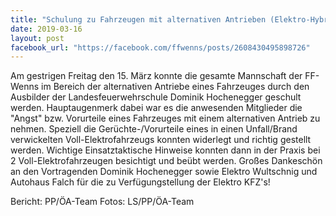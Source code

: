 ```yaml
---
title: "Schulung zu Fahrzeugen mit alternativen Antrieben (Elektro-Hybrid-Gas)"
date: 2019-03-16
layout: post
facebook_url: "https://facebook.com/ffwenns/posts/2608430495898726"
---
```


Am gestrigen Freitag den 15. März konnte die gesamte Mannschaft der FF-Wenns im Bereich der alternativen Antriebe eines Fahrzeuges durch den Ausbilder der Landesfeuerwehrschule Dominik Hochenegger geschult werden.
Hauptaugenmerk dabei war es die anwesenden Mitglieder die "Angst" bzw. Vorurteile eines Fahrzeuges mit einem alternativen Antrieb zu nehmen.
Speziell die Gerüchte-/Vorurteile eines in einen Unfall/Brand verwickelten Voll-Elektrofahrzeugs konnten widerlegt und richtig gestellt werden.
Wichtige Einsatztaktische Hinweise konnten dann in der Praxis bei 2 Voll-Elektrofahrzeugen besichtigt und beübt werden.
Großes Dankeschön an den Vortragenden Dominik Hochenegger sowie Elektro Wultschnig und Autohaus Falch für die zu Verfügungstellung der Elektro KFZ's! 

Bericht: PP/ÖA-Team
Fotos: LS/PP/ÖA-Team